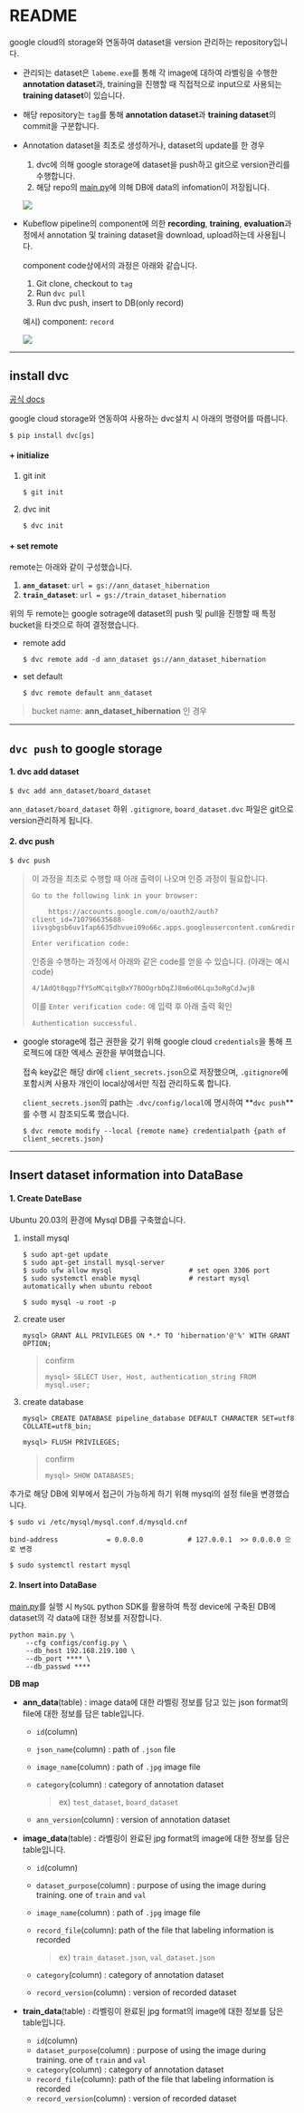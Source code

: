 # README

google cloud의 storage와 연동하여 dataset을 version 관리하는 repository입니다.

- 관리되는 dataset은 `labeme.exe`를 통해 각 image에 대하여 라벨링을 수행한 **annotation dataset**과, training을 진행할 때 직접적으로 input으로 사용되는 **training dataset**이 있습니다.

- 해당 repository는 `tag`를 통해 **annotation dataset**과 **training dataset**의 commit을 구분합니다.

- Annotation dataset을 최초로 생성하거나,  dataset의 update를 한 경우 

  1. dvc에 의해 google storage에 dataset을 push하고 git으로 version관리를 수행합니다.
  2. 해당 repo의 [main.py](https://github.com/HibernationNo1/pipeline_dataset/blob/master/main.py)에 의해 DB에 data의 infomation이 저장됩니다.

  ![](https://github.com/HibernationNo1/project_4_kubeflow_pipeline/blob/docs/description/dataset%20init.png?raw=true)

- Kubeflow pipeline의 component에 의한 **recording**, **training**, **evaluation**과정에서 annotation 및 training dataset을 download, upload하는데 사용됩니다.

  component code상에서의 과정은 아래와 같습니다.

  1. Git clone, checkout to `tag`
  2. Run `dvc pull`
  3. Run dvc push, insert to DB(only record)

  예시) component:  `record`

  ![](https://github.com/HibernationNo1/project_4_kubeflow_pipeline/blob/master/description/Record.png?raw=true)



---



## install dvc

[공식 docs](https://dvc.org/doc/install)

google cloud storage와 연동하여 사용하는 dvc설치 시 아래의 명령어를 따릅니다.

```
$ pip install dvc[gs]
```



#### + initialize

1. git init

   ```
   $ git init
   ```

2. dvc init

   ```
   $ dvc init
   ```





#### + set remote

remote는 아래와 같이 구성했습니다.

1. **`ann_dataset`**: `url = gs://ann_dataset_hibernation`
2. **`train_dataset`**: `url = gs://train_dataset_hibernation`

위의 두 remote는 google sotrage에 dataset의 push 및 pull을 진행할 때 특정 bucket을 타겟으로 하여 결정했습니다.



- remote add

  ```
  $ dvc remote add -d ann_dataset gs://ann_dataset_hibernation
  ```

- set default

  ```
  $ dvc remote default ann_dataset 
  ```

> bucket name: **ann_dataset_hibernation** 인 경우



---



## `dvc push` to google storage

#### 1. dvc add dataset

```
$ dvc add ann_dataset/board_dataset
```

`ann_dataset/board_dataset` 하위 `.gitignore`, `board_dataset.dvc` 파일은 git으로 version관리하게 됩니다.



#### 2. dvc push

```
$ dvc push
```

> 이 과정을 최초로 수행할 때 아래 출력이 나오며 인증 과정이 필요합니다.
>
> ```
> Go to the following link in your browser:
> 
>     https://accounts.google.com/o/oauth2/auth?client_id=710796635688-iivsgbgsb6uv1fap6635dhvuei09o66c.apps.googleusercontent.com&redirect_uri=urn%3Aietf%3Awg%3Aoauth%3A2.0%3Aoob&scope=https%3A%2F%2Fwww.googleapis.com%2Fauth%2Fdrive+https%3A%2F%2Fwww.googleapis.com%2Fauth%2Fdrive.appdata&access_type=offline&response_type=code&approval_prompt=force
> 
> Enter verification code:
> ```
>
> 인증을 수행하는 과정에서 아래와 같은 code를 얻을 수 있습니다. (아래는 예시 code)
>
> ```
> 4/1AdQt8qgp7fYSoMCqitgBxY7BOOgrbDqZJ8m6o06Lqu3oRgCdJwjB
> ```
>
> 이를 `Enter verification code:` 에 입력 후 아래 출력 확인
>
> ```
> Authentication successful.
> ```

- google storage에 접근 권한을 갖기 위해 google cloud `credentials`을 통해 프로젝드에 대한 엑세스 권한을 부여했습니다.

  접속 key값은 해당 dir에 `client_secrets.json`으로 저장했으며, `.gitignore`에 포함시켜 사용자 개인이 local상에서만 직접 관리하도록 합니다.

  

  `client_secrets.json`의 path는 `.dvc/config/local`에 명시하여 **`dvc push`**를 수행 시 참조되도록 했습니다.

  ```
  $ dvc remote modify --local {remote name} credentialpath {path of client_secrets.json}
  ```




---



## Insert dataset information into DataBase

#### 1. Create DateBase

Ubuntu 20.03의 환경에 Mysql DB를 구축했습니다.

1. install mysql

   ```
   $ sudo apt-get update
   $ sudo apt-get install mysql-server
   $ sudo ufw allow mysql					# set open 3306 port
   $ sudo systemctl enable mysql			# restart mysql automatically when ubuntu reboot
   ```

   ```
   $ sudo mysql -u root -p 
   ```

   

2. create user

   ```
   mysql> GRANT ALL PRIVILEGES ON *.* TO 'hibernation'@'%' WITH GRANT OPTION;		
   ```

   > confirm
   >
   > ```
   > mysql> SELECT User, Host, authentication_string FROM mysql.user;
   > ```

3. create database

   ```
   mysql> CREATE DATABASE pipeline_database DEFAULT CHARACTER SET=utf8 COLLATE=utf8_bin;
   ```

   ```
   mysql> FLUSH PRIVILEGES;
   ```

   > confirm
   >
   > ```
   > mysql> SHOW DATABASES;
   > ```



추가로 해당 DB에 외부에서 접근이 가능하게 하기 위해 mysql의 설정 file을 변경했습니다.

```
$ sudo vi /etc/mysql/mysql.conf.d/mysqld.cnf
```

```
bind-address            = 0.0.0.0 			# 127.0.0.1  >> 0.0.0.0 으로 변경
```

```
$ sudo systemctl restart mysql
```



#### 2. Insert into DataBase

 [main.py](https://github.com/HibernationNo1/pipeline_dataset/blob/master/main.py)를 실행 시 `MySQL` python SDK를 활용하여 특정 device에 구축된 DB에 dataset의 각 data에 대한 정보를 저장합니다.

```
python main.py \
    --cfg configs/config.py \
    --db_host 192.168.219.100 \
    --db_port **** \
    --db_passwd ****  
```





**DB map**

- **ann_data**(table) : image data에 대한 라벨링 정보를 담고 있는 json format의 file에 대한 정보를 담은 table입니다.

  - `id`(column) 

  - `json_name`(column) : path of `.json` file

  - `image_name`(column) : path of `.jpg` image file 

  - `category`(column) : category of annotation dataset 

    > ex) `test_dataset`, `board_dataset`

  - `ann_version`(column) : version of annotation dataset 

  

- **image_data**(table) : 라벨링이 완료된 jpg format의 image에 대한 정보를 담은 table입니다.

  - `id`(column) 

  - `dataset_purpose`(column) :  purpose of using the image during training. one of `train` and `val`

  - `image_name`(column) : path of `.jpg` image file 

  - `record_file`(column): path of the file that labeling information is recorded

    > ex) `train_dataset.json`, `val_dataset.json`

  - `category`(column) : category of annotation dataset 

  - `record_version`(column) : version of recorded dataset 

  

- **train_data**(table) : 라벨링이 완료된 jpg format의 image에 대한 정보를 담은 table입니다.

  - `id`(column) 
  - `dataset_purpose`(column) :  purpose of using the image during training. one of `train` and `val`
  - `category`(column) : category of annotation dataset 
  - `record_file`(column): path of the file that labeling information is recorded
  - `record_version`(column) : version of recorded dataset 

